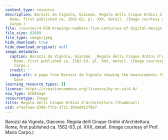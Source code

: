 ```yaml
---
content_type: resource
description: Barozzi da Vignola, Giacomo. Regola delli Cinque Ordini d'Architettura.
  Rome, first published ca. 1562-63, pl. XXX, detail. (Image courtesy of Prof. Mario
  Carpo.)
file: /courses/4-638-drawings-numbers-five-centuries-of-digital-design-fall-2002/efaafaaad346ffcb371136bad412f8e7_4-638f02.jpg
file_size: 62089
file_type: image/jpeg
hide_download: true
hide_download_original: null
image_metadata:
  caption: Barozzi da Vignola, Giacomo. _Regola delli Cinque Ordini d'Architettura._
    Rome, first published ca. 1562-63, pl. XXX, detail. (Image courtesy of Prof. Mario
    Carpo.)
  credit: ''
  image-alt: A page from Barozzi da Vignola showing the measurements for a column
    base.
learning_resource_types: []
license: https://creativecommons.org/licenses/by-nc-sa/4.0/
ocw_type: OCWImage
resourcetype: Image
title: Regola delli Cinque Ordini d'Architettura (thumbnail)
uid: efaafaaa-d346-ffcb-3711-36bad412f8e7
---
```

Barozzi da Vignola, Giacomo. Regola delli Cinque Ordini d'Architettura. Rome, first published ca. 1562-63, pl. XXX, detail. (Image courtesy of Prof. Mario Carpo.)